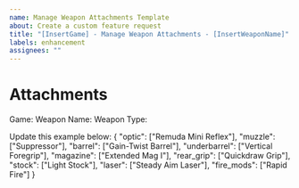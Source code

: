 ```yaml
---
name: Manage Weapon Attachments Template
about: Create a custom feature request
title: "[InsertGame] - Manage Weapon Attachments - [InsertWeaponName]"
labels: enhancement
assignees: ""
---
```


# Attachments

Game:
Weapon Name:
Weapon Type:

Update this example below:
{
"optic": ["Remuda Mini Reflex"],
"muzzle": ["Suppressor"],
"barrel": ["Gain-Twist Barrel"],
"underbarrel": ["Vertical Foregrip"],
"magazine": ["Extended Mag I"],
"rear_grip": ["Quickdraw Grip"],
"stock": ["Light Stock"],
"laser": ["Steady Aim Laser"],
"fire_mods": ["Rapid Fire"]
}
